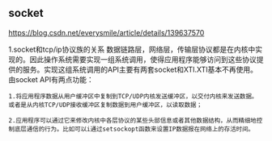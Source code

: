 ## socket

https://blog.csdn.net/everysmile/article/details/139637570

1.socket和tcp/ip协议族的关系
  数据链路层，网络层，传输层协议都是在内核中实现的。因此操作系统需要实现一组系统调用，使得应用程序能够访问到这些协议提供的服务。实现这组系统调用的API主要有两套socket和XTI.XTI基本不再使用。
  由socket API有两点功能：
  
    1.将应用程序数据从用户缓冲区中复制到TCP/UDP内核发送缓冲区，以交付内核来发送数据。或者是从内核TCP/UDP接收缓冲区复制数据到用户缓冲区，以读取数据；
    
    2.应用程序可以通过它来修改内核中各层协议的某些头部信息或者其他数据结构，从而精细地控制底层通信的行为。比如可以i通过setsockopt函数来设置IP数据报在网络上的存活时间。
